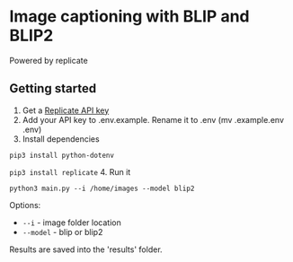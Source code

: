 # Image captioning with BLIP and BLIP2
Powered by replicate

## Getting started
1. Get a [Replicate API key](https://replicate.com/account)
2. Add your API key to .env.example. Rename it to .env (mv .example.env .env)
3. Install dependencies

```pip3 install python-dotenv```

```pip3 install replicate```
4. Run it

```python3 main.py --i /home/images --model blip2```


Options:
- `--i` - image folder location
- `--model` - blip or blip2

Results are saved into the 'results' folder.
